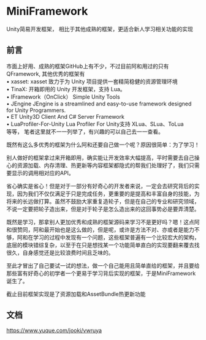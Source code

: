 # MiniFramework
Unity简易开发框架， 相比于其他成熟的框架，更适合新人学习相关功能的实现

## 前言
市面上好用、成熟的框架GitHub上有不少，不过目前阿和用过的只有QFramework, 其他优秀的框架有<br>
• xasset: xasset 致力于为 Unity 项目提供一套精简稳健的资源管理环境 <br>
• TinaX: 开箱即用的 Unity 开发框架，支持 Lua。 <br>
• IFramework（OnClick） Simple Unity Tools <br>
• JEngine JEngine is a streamlined and easy-to-use framework designed for Unity Programmers. <br>
• ET Unity3D Client And C# Server Framework <br>
• LuaProfiler-For-Unity Lua Profiler For Unity支持 XLua、SLua、ToLua <br>
等等， 笔者这里就不一一列举了，有兴趣的可以自己去一一查看。 <br>

既然有这么多优秀的框架为什么阿和还要自己做一个呢？原因很简单：为了学习！ <br>

别人做好的框架拿过来开箱即用，确实能让开发效率大幅提高，平时需要去自己操心的资源加载、内存清理、热更新等内容框架都隐式的帮我们处理好了，我们只需要显示的调用相对应的API。 <br>

省心确实是省心！但是对于一部分有好奇心的开发者来说，一定会去研究背后的实现，因为我们不仅仅满足于只是完成任务，更重要的是提高和丰富自身的技能，为将来的长远做打算。虽然不鼓励大家重复造轮子，但是在自己的专业和研究领域，不说一定要把轮子造出来，但是对于轮子是怎么造出来的这回事势必是要弄清楚。 <br>

既然是学习，那拿别人更加优秀和成熟的框架源码来学习不是更好吗？嗯！这点阿和很赞同，阿和最开始也是这么做的，但是呢，或许是方法不对、亦或者是能力不够，阿和在学习的过程中发现有一个问题，这些框架普遍有一个比较宏大的架构，底层的模块错综复杂，以至于在只是想找某一个功能简单直白的实现要翻来覆去找很久，自身感觉还是比较浪费时间且乏味的。 <br>

至此才冒出了自己要试一试的想法，做一个自己能用且简单直给的框架，并且要给那些富有好奇心的初学者一个更易于学习背后实现的框架，于是MiniFramework诞生了。 <br>

截止目前框架实现是了资源加载和AssetBundle热更新功能 <br>

## 文档
https://www.yuque.com/jooki/vwruya
